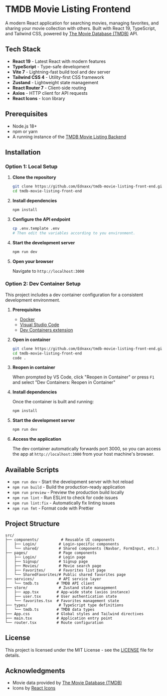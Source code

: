 # TMDB Movie Listing Frontend

A modern React application for searching movies, managing favorites, and sharing your movie collection with others. Built with React 19, TypeScript, and Tailwind CSS, powered by [The Movie Database (TMDB)](https://www.themoviedb.org/) API.

## Tech Stack

- **React 19** - Latest React with modern features
- **TypeScript** - Type-safe development
- **Vite 7** - Lightning-fast build tool and dev server
- **Tailwind CSS 4** - Utility-first CSS framework
- **Zustand** - Lightweight state management
- **React Router 7** - Client-side routing
- **Axios** - HTTP client for API requests
- **React Icons** - Icon library

## Prerequisites

- Node.js 18+
- npm or yarn
- A running instance of the [TMDB Movie Listing Backend](https://github.com/Ednaxx/tmdb-movie-listing-back-end)

## Installation

### Option 1: Local Setup

1. **Clone the repository**

   ```bash
   git clone https://github.com/Ednaxx/tmdb-movie-listing-front-end.git
   cd tmdb-movie-listing-front-end
   ```

2. **Install dependencies**

   ```bash
   npm install
   ```

3. **Configure the API endpoint**

   ```bash
   cp .env.template .env
   # Then edit the variables according to you environment.
   ```

4. **Start the development server**

   ```bash
   npm run dev
   ```

5. **Open your browser**

   Navigate to `http://localhost:3000`

### Option 2: Dev Container Setup

This project includes a dev container configuration for a consistent development environment.

1. **Prerequisites**
   - [Docker](https://www.docker.com/get-started)
   - [Visual Studio Code](https://code.visualstudio.com/)
   - [Dev Containers extension](https://marketplace.visualstudio.com/items?itemName=ms-vscode-remote.remote-containers)

2. **Open in container**

   ```bash
   git clone https://github.com/Ednaxx/tmdb-movie-listing-front-end.git
   cd tmdb-movie-listing-front-end
   code .
   ```

3. **Reopen in container**

   When prompted by VS Code, click "Reopen in Container" or press `F1` and select "Dev Containers: Reopen in Container"

4. **Install dependencies**

   Once the container is built and running:

   ```bash
   npm install
   ```

5. **Start the development server**

   ```bash
   npm run dev
   ```

6. **Access the application**

   The dev container automatically forwards port 3000, so you can access the app at `http://localhost:3000` from your host machine's browser.

## Available Scripts

- `npm run dev` - Start the development server with hot reload
- `npm run build` - Build the production-ready application
- `npm run preview` - Preview the production build locally
- `npm run lint` - Run ESLint to check for code issues
- `npm run lint:fix` - Automatically fix linting issues
- `npm run fmt` - Format code with Prettier

## Project Structure

```
src/
├── components/          # Reusable UI components
│   ├── Login/          # Login-specific components
│   └── shared/         # Shared components (Navbar, FormInput, etc.)
├── pages/              # Page components
│   ├── Login/          # Login page
│   ├── Signup/         # Signup page
│   ├── Movies/         # Movie search page
│   ├── Favorites/      # Favorites list page
│   └── SharedFavorites/# Public shared favorites page
├── services/           # API service layer
│   └── tmdb.ts        # TMDB API client
├── store/              # Zustand state management
│   ├── app.tsx        # App-wide state (axios instance)
│   ├── user.tsx       # User authentication state
│   └── favorites.tsx  # Favorites management state
├── types/              # TypeScript type definitions
│   └── tmdb.ts        # TMDB data types
├── App.css            # Global styles and Tailwind directives
├── main.tsx           # Application entry point
└── router.tsx         # Route configuration
```

## License

This project is licensed under the MIT License - see the [LICENSE](LICENSE) file for details.

## Acknowledgments

- Movie data provided by [The Movie Database (TMDB)](https://www.themoviedb.org/)
- Icons by [React Icons](https://react-icons.github.io/react-icons/)
